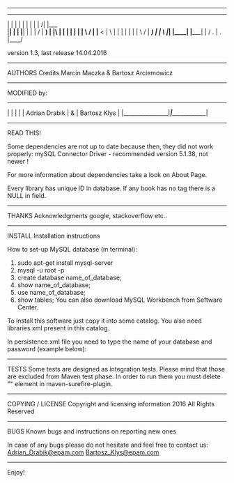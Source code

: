  ************************************************************
 ____   _____   ____   _____  _______                 ________
|    | |     | |    | |     |    |               /|   |___ \
|____| |     | |____| |     |    |              / |     __) |
|\     |     | |    | |     |    |     \    /     |    |__ <
| \    |     | |    | |     |    |      \  /      |    ___) |
|  \   |_____| |____| |_____|    |       \/  .    | . |____/

version 1.3, last release 14.04.2016

*************************************************************

AUTHORS	Credits
Marcin Maczka & Bartosz Arciemowicz

*************************************************************

MODIFIED by:
 ________________ _____ _________________
|                |     |                 |
| Adrian Drabik  |  &  |  Bartosz Klys   |
|________________|_____|_________________|

*************************************************************
READ THIS!

Some dependencies are not up to date because then, they did not
work properly:
mySQL Connector Driver - recommended version 5.1.38, not newer !

For more information about dependencies take a look on About Page.

Every library has unique ID in database. If any book has no tag
there is a NULL in field.

*************************************************************

THANKS	Acknowledgments
google, stackoverflow etc..

*************************************************************

INSTALL	Installation instructions

How to set-up MySQL database (in terminal):
1. sudo apt-get install mysql-server
2. mysql -u root -p
3. create database name_of_database;
4. show name_of_database;
5. use name_of_database;
6. show tables;
You can also download MySQL Workbench from Seftware Center.


To install this software just copy it into some catalog.
You also need libraries.xml present in this catalog.

In persistence.xml file you need to type the name of your database and password (example below):
<property name="javax.persistence.jdbc.url" value="jdbc:mysql://localhost:3306/name_of_database"/>
<property name="javax.persistence.jdbc.password" value="password_to_database"/>


*************************************************************

TESTS
Some tests are designed as integration tests. Please mind that
those are excluded from Maven test phase. In order to run them
you must delete "<groups>" element in maven-surefire-plugin.

*************************************************************

COPYING / LICENSE	Copyright and licensing information
2016 All Rights Reserved

*************************************************************

BUGS	Known bugs and instructions on reporting new ones

In case of any bugs please do not hesitate and feel free to contact us:
Adrian_Drabik@epam.com
Bartosz_Klys@epam.com

*************************************************************
Enjoy!